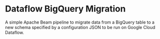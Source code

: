 # Dataflow BigQuery Migration
A simple Apache Beam pipeline to migrate data from a BigQuery table to a new schema specified by a configuration JSON to be run on Google Cloud Dataflow.
